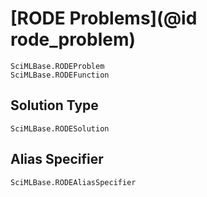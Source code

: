 # [RODE Problems](@id rode_problem)

```@docs
SciMLBase.RODEProblem
SciMLBase.RODEFunction
```

## Solution Type

```@docs
SciMLBase.RODESolution
```

## Alias Specifier

```@docs
SciMLBase.RODEAliasSpecifier
```
